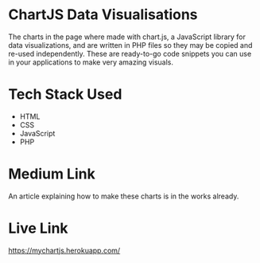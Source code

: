 # ChartJS Data Visualisations
The charts in the page where made with chart.js, a JavaScript library for data visualizations, and are written in PHP files so they may be copied and re-used independently. These are ready-to-go code snippets you can use in your applications to make very amazing visuals.

# Tech Stack Used
* HTML
* CSS
* JavaScript
* PHP

# Medium Link
An article explaining how to make these charts is in the works already.

# Live Link
https://mychartjs.herokuapp.com/
